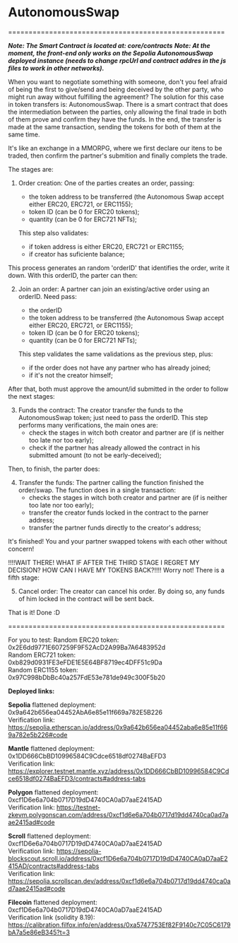 # AutonomousSwap
=====================================================

***Note: The Smart Contract is located at: core/contracts***
***Note: At the moment, the front-end only works on the Sepolia AutonomousSwap deployed instance (needs to change rpcUrl and contract addres in the js files to work in other networks).***

When you want to negotiate something with someone, don't you feel afraid of being the first to give/send and being deceived by the other party, who might run away without fulfilling the agreement?
The solution for this case in token transfers is: AutonomousSwap.
There is a smart contract that does the intermediation between the parties, only allowing the final trade in both of them prove and confirm they have the funds. In the end, the transfer is made at the same transaction, sending the tokens for both of them at the same time.

It's like an exchange in a MMORPG, where we first declare our itens to be traded, then confirm the partner's submition and finally complets the trade.

The stages are:
1. Order creation: One of the parties creates an order, passing:
    - the token address to be transferred (the Autonomous Swap accept either ERC20, ERC721, or ERC1155);
    - token ID (can be 0 for ERC20 tokens);
    - quantity (can be 0 for ERC721 NFTs);

    This step also validates:
      - if token address is either ERC20, ERC721 or ERC1155;
      - if creator has suficiente balance;

This process generates an random 'orderID' that identifies the order, write it down. With this orderID, the parter can then:

2. Join an order: A partner can join an existing/active order using an orderID. Need pass:
    - the orderID
    - the token address to be transferred (the Autonomous Swap accept either ERC20, ERC721, or ERC1155);
    - token ID (can be 0 for ERC20 tokens);
    - quantity (can be 0 for ERC721 NFTs);

    This step validates the same validations as the previous step, plus:
      - if the order does not have any partner who has already joined;
      - if it's not the creator himself;

After that, both must approve the amount/id submitted in the order to follow the next stages:

3. Funds the contract: The creator transfer the funds to the AutonomousSwap token; just need to pass the orderID. This step performs many verifications, the main ones are:
    - check the stages in witch both creator and partner are (if is neither too late nor too early);
    - check if the partner has already allowed the contract in his submitted amount (to not be early-deceived);

Then, to finish, the parter does:

4. Transfer the funds: The partner calling the function finished the order/swap. The function does in a single transaction:
    - checks the stages in witch both creator and partner are (if is neither too late nor too early);
    - transfer the creator funds locked in the contract to the parner address;
    - transfer the partner funds directly to the creator's address;

It's finished! You and your partner swapped tokens with each other without concern!

!!!!WAIT THERE! WHAT IF AFTER THE THIRD STAGE I REGRET MY DECISION? HOW CAN I HAVE MY TOKENS BACK?!!!!
Worry not! There is a fifth stage:

5. Cancel order: The creator can cancel his order. By doing so, any funds of him locked in the contract will be sent back.


That is it! Done :D

=====================================================

For you to test:
Random ERC20 token: 0x2E6dd9771E607259F9F52AcD2A99Ba7A6483952d  
Random ERC721 token: 0xb829d0931FE3eFDE1E5E64BF8719ec4DFF51c9Da  
Random ERC1155 token: 0x97C998bDbBc40a257FdE53e781de949c300F5b20  


**Deployed links:**

**Sepolia** flattened deployment: 0x9a642b656ea04452AbA6e85e11f669a782E5B226  
Verification link: https://sepolia.etherscan.io/address/0x9a642b656ea04452aba6e85e11f669a782e5b226#code  
<!-- Mantle deployment: 0x89E93e36A9ac7059a7138F7b3cac85F3Ebc8725f -->
**Mantle** flattened deployment: 0x1DD666CbBD10996584C9Cdce6518df0274BaEFD3  
  Verification link: https://explorer.testnet.mantle.xyz/address/0x1DD666CbBD10996584C9Cdce6518df0274BaEFD3/contracts#address-tabs  

**Polygon** flattened deployment: 0xcf1D6e6a704b0717D19dD4740CA0aD7aaE2415AD  
  Verification link: https://testnet-zkevm.polygonscan.com/address/0xcf1d6e6a704b0717d19dd4740ca0ad7aae2415ad#code 

**Scroll** flattened deployment: 0xcf1D6e6a704b0717D19dD4740CA0aD7aaE2415AD  
  Verification link: https://sepolia-blockscout.scroll.io/address/0xcf1D6e6a704b0717D19dD4740CA0aD7aaE2415AD/contracts#address-tabs  
  Verification link: https://sepolia.scrollscan.dev/address/0xcf1d6e6a704b0717d19dd4740ca0ad7aae2415ad#code  

**Filecoin** flattened deployment: 0xcf1D6e6a704b0717D19dD4740CA0aD7aaE2415AD  
  Verification link (solidity 8.19): https://calibration.filfox.info/en/address/0xa5747753Ef82F9140c7C05C6179bA7a5e86eB345?t=3  

<!-- npx hardhat verify --contract contracts/AutonomousSwap_flattened.sol:AutonomousSwap --network scrollSepolia 0xcf1D6e6a704b0717D19dD4740CA0aD7aaE2415AD -->